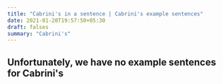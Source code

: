 ```yaml
---
title: "Cabrini's in a sentence | Cabrini's example sentences"
date: 2021-01-20T19:57:50+05:30
draft: falses
summary: "Cabrini's"
---
```

## Unfortunately, we have no example sentences for Cabrini's                 
